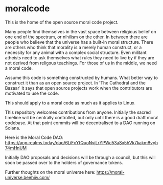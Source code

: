 # moralcode
This is the home of the open source moral code project.

Many people find themselves in the vast space between religious belief on one end of the spectrum, or nihilism on the other.
In between there are people who believe that the universe has a built-in moral structure.
There are others who think that morality is a merely human construct, or a necessity for any animal with a complex social structure.
Even militant atheists need to ask themselves what rules they need to live by if they are not derived from religous teachings.
For those of us in the middle, we need a moral code.

Assume this code is something constructed by humans.  What better way to construct it than as an open source project.
In 'The Cathedral and the Bazaar' it says that open source projects work when the contributors are motivated to use the code.  

This should apply to a moral code as much as it applies to Linux.

This repository welcomes contributions from anyone.
Initially the sacred timeline will be centrally controlled, but only until there is a good draft moral codebase.
At that point commits will be decentralised to a DAO running on Solana.

Here is the Moral Code DAO: https://app.realms.today/dao/6LiFxYtQuoNvjLrYPWc53aSx5hVk7kakm8vyh74mHnUM

Initially DAO proposals and decisions will be through a council, but this will soon be passed over to the holders of governance tokens.

Further thoughts on the moral universe here: https://moral-universe.beehiiv.com/
